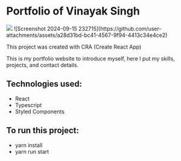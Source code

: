 # Portfolio of Vinayak Singh

<img src ="![Screenshot 2024-09-18 155544](https://github.com/user-attachments/assets/df65f1a1-26b3-4873-a38f-f55e81b851cf)"/>
 ![Screenshot 2024-09-15 232715](https://github.com/user-attachments/assets/a28d31bd-bc41-4567-9f94-4413c34e4ce2)

This project was created with CRA (Create React App)

This is my portfolio website to introduce myself, here I put my skills, projects, and contact details.

## Technologies used:
- React
- Typescript
- Styled Components
 
## To run this project:
- yarn install
- yarn run start
